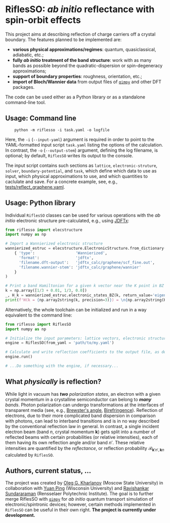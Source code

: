 # RiflesSO: *ab initio* reflectance with spin-orbit effects 
This project aims at describing reflection of charge carriers off a crystal boundary. The features planned to be implemented are:
* **various physical approximations/regimes**: quantum, quasiclassical, adiabatic, etc.;
* **fully *ab initio* treatment of the band structure**: work with as many bands as possible beyond the quadratic-dispersion or spin-degeneracy approximations;
* **support of boundary properties**: roughness, orientation, etc.;
* **import of Bloch/Wannier data** from output files of [`qimpy`](https://github.com/shankar1729/qimpy) and other DFT packages.

The code can be used either as a Python library or as a standalone command-line tool.

## Usage: Command line
```
    python -m riflesso -i task.yaml -o logfile
```
Here, the `-i` (`--input-yaml`) argument is required in order to point to the YAML-formatted input script `task.yaml` listing the options of the calculation. In contrast, the `-o` (`--output-stem`) argument, defining the log filename, is optional; by default, `RiflesSO` writes its output to the console. 

The input script contains such sections as `lattice`, `electronic-struture`, `solver`, `boundary-potential`, and `task`, which define which data to use as input, which physical approximations to use, and which quantities to caclulate and save. For a concrete example, see, e.g., [tests/reflect_graphene.yaml](tests/reflect_graphene.yaml).

## Usage: Python library
Individual `RiflesSO` classes can be used for various operations with the *ab initio* electronic structure pre-calculated, e.g., using [JDFTx](https://jdftx.org/):
```python
from riflesso import elecstructure
import numpy as np

# Import a Wannierized electronic structure
wannierized_estruc = elecstructure.ElectronicStructure.from_dictionary(
    { 'type':                  'Wannierized', 
      'format':                'jdftx',
      'filename.dft-output':   'jdftx_calc/graphene/scf_fine.out',
      'filename.wannier-stem': 'jdftx_calc/graphene/wannier'
    }
)

# Print a band Hamiltonian for a given k vector near the K point in BZ
k = np.array([1/3 + 0.01, 1/3, 0.0])
_, H_k = wannierized_estruc.electronic_states_BZ(k, return_value='eigenstates_Hband')
print(f'H(k = {np.array2string(k, precision=3)}) = \n{np.array2string(H_k, precision=3)}')
```

Alternatively, the whole toolchain can be initialized and run in a way equivalent to the command line:
```python
from riflesso import RiflesSO
import numpy as np

# Initialize the input parameters: lattice vectors, electronic structure, etc.
engine = RiflesSO(from_yaml = 'path/to/my.yaml')

# Calculate and write reflection coefficients to the output file, as described in my.yaml
engine.run()

# ...Do something with the engine, if necessary...
```

## What *physically* is reflection?
While light in vacuum has ***two*** *polarization states*, an electron with a given crystal momentum in a crystalline semiconductor can belong to ***many*** *bands*. Photon polarization can undergo transformations at the interfaces of transparent media (see, e.g., [Brewster's angle](https://en.wikipedia.org/wiki/Brewster%27s_angle), [Birefringence](https://en.wikipedia.org/wiki/Birefringence])). Reflection of electrons, due to their more complicated band dispersion in comparison with photons, can lead to interband transitions and is in no way described by the conventional reflection law in general. In contrast, a single incident electron beam (band $n$, crystal momentum $\mathbf{k}$) gets split into a number of reflected beams with certain probabilities (or relative intensities), each of them having its own reflection angle and/or band $n'$. These relative intensities are quantified by the *reflectance*, or reflection probability $\mathcal{R}_{\mathbf{k}'n', \mathbf{k}n}$ calculated by `RiflesSO`.


## Authors, current status, ...

The project was created by [Oleg G. Kharlanov](http://theorphys.phys.msu.ru/en/staff/kharlanov.html) (Moscow State University) in collaboration with [Yuan Ping](https://directory.engr.wisc.edu/mse/Faculty/Ping_Yuan) (Wisconsin University) and [Ravishankar Sundararaman](https://mse.rpi.edu/people/faculty/ravishankar-sundararaman) (Rensselaer Polytechnic Institute). The goal is to further merge RiflesSO with [`qimpy`](https://github.com/shankar1729/qimpy) for *ab initio* quantum transport simulation of electronic/spintronic devices; however, certain methods implemented in `RiflesSO` can be useful in their own right.
**The project is currently under development.**
